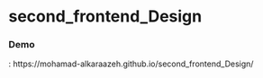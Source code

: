 # second_frontend_Design
<h3>Demo</h3>: https://mohamad-alkaraazeh.github.io/second_frontend_Design/
